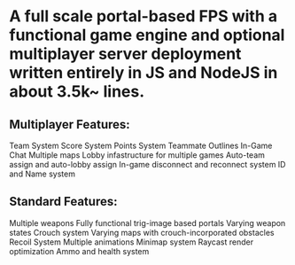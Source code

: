 # A full scale portal-based FPS with a functional game engine and optional multiplayer server deployment written entirely in JS and NodeJS in about 3.5k~ lines.
## Multiplayer Features:
  Team System
  Score System
  Points System
  Teammate Outlines
  In-Game Chat
  Multiple maps
  Lobby infastructure for multiple games
  Auto-team assign and auto-lobby assign
  In-game disconnect and reconnect system
  ID and Name system
## Standard Features:
  Multiple weapons
  Fully functional trig-image based portals
  Varying weapon states
  Crouch system
  Varying maps with crouch-incorporated obstacles
  Recoil System
  Multiple animations
  Minimap system
  Raycast render optimization
  Ammo and health system
